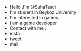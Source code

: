 - Hello ,I'm @SuhaTasci
- I'm student in Beykoz University
- I'm interested in games
- i am a game developer
- Contact with me :
- insta
- tweet
- mail
<!---
SuhaTasci/SuhaTasci is a ✨ special ✨ repository because its `README.md` (this file) appears on your GitHub profile.
You can click the Preview link to take a look at your changes.
--->
